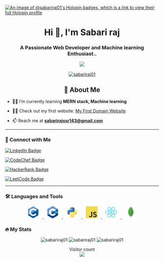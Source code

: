 [![An image of @sabariraj01's Holopin badges, which is a link to view their full Holopin profile](https://holopin.me/sabariraj01)](https://holopin.io/@sabariraj01)

<h1 align="center">Hi 👋, I'm Sabari raj</h1>
<h3 align="center">A Passionate Web Developer and Machine learning Enthusiast..</h3>

<div align="center">
  <img src="https://media.giphy.com/media/M9gbBd9nbDrOTu1Mqx/giphy.gif" width="100"/>
</div>

<p align="center"> <a href="https://github.com/ryo-ma/github-profile-trophy"><img src="https://github-profile-trophy.vercel.app/?username=sabariraj01" alt="sabariraj01" /></a> </p>

<h2 align="center">🚀 About Me</h2>

- 👨‍💻 I’m currently learning **MERN stack, Machine learning**

- 👨‍💻 Check out my first website: [My First Domain Website](https://sabariraj-portfolio.onrender.com)

- 📫 Reach me at **sabarirajssr143@gmail.com**

---

### :link: Connect with Me

<p align="center">

<a href="https://www.linkedin.com/in/s-sabari-raj-32028b227/" target="blank"><img src="https://img.shields.io/badge/LinkedIn-blue?style=for-the-badge&logo=linkedin&logoColor=white" alt="LinkedIn Badge"/></a>


<a href="https://www.codechef.com/users/sabarirajssr" target="blank"><img src="https://img.shields.io/badge/CodeChef-brown?style=for-the-badge&logo=codechef&logoColor=white" alt="CodeChef Badge"/></a>


<a href="https://www.hackerrank.com/profile/AP21110011027P" target="blank"><img src="https://img.shields.io/badge/HackerRank-green?style=for-the-badge&logo=hackerrank&logoColor=white" alt="HackerRank Badge"/></a>


<a href="https://leetcode.com/u/Sabari_raj/" target="blank"><img src="https://img.shields.io/badge/LeetCode-orange?style=for-the-badge&logo=leetcode&logoColor=white" alt="LeetCode Badge"/></a>

</p>

---

### :hammer_and_wrench: Languages and Tools
<p align="center"> 
  <a href="https://www.cprogramming.com/" target="_blank" rel="noreferrer">
    <img src="https://raw.githubusercontent.com/devicons/devicon/master/icons/c/c-original.svg" alt="C" width="40" height="40" style="margin: 0 10px;"/>
  </a>
  <a href="https://www.w3schools.com/cpp/" target="_blank" rel="noreferrer">
    <img src="https://raw.githubusercontent.com/devicons/devicon/master/icons/cplusplus/cplusplus-original.svg" alt="C++" width="40" height="40" style="margin: 0 10px;"/>
  </a>
  <a href="https://www.python.org" target="_blank" rel="noreferrer">
    <img src="https://raw.githubusercontent.com/devicons/devicon/master/icons/python/python-original.svg" alt="Python" width="40" height="40" style="margin: 0 10px;"/>
  </a>
  <a href="https://developer.mozilla.org/en-US/docs/Web/JavaScript" target="_blank" rel="noreferrer">
    <img src="https://raw.githubusercontent.com/devicons/devicon/master/icons/javascript/javascript-original.svg" alt="JavaScript" width="40" height="40" style="margin: 0 10px;"/>
  </a>
  <a href="https://reactjs.org/" target="_blank" rel="noreferrer">
    <img src="https://raw.githubusercontent.com/devicons/devicon/master/icons/react/react-original.svg" alt="React" width="40" height="40" style="margin: 0 10px;"/>
  </a>
  <a href="https://www.mongodb.com/" target="_blank" rel="noreferrer">
    <img src="https://raw.githubusercontent.com/devicons/devicon/master/icons/mongodb/mongodb-original.svg" alt="MongoDB" width="40" height="40" style="margin: 0 10px;"/>
  </a>
</p>



### :fire: My Stats

<p align="center">
  
  <img src="https://github-readme-stats.vercel.app/api/top-langs?username=sabariraj01&show_icons=true&locale=en&layout=compact&theme=vision-friendly-dark" alt="sabariraj01" />

  <img src="https://github-readme-stats.vercel.app/api?username=sabariraj01&show_icons=true&locale=en&layout=compact&theme=vision-friendly-dark" alt="sabariraj01" />

  <img src="https://github-readme-streak-stats.herokuapp.com/?user=sabariraj01&theme=dark&background=000000" alt="sabariraj01" />
  
</p>


<p align="center"> 
  Visitor count<br>
  <img src="https://profile-counter.glitch.me/sabariraj01/count.svg&theme=dark&background=000000" />
</p>
